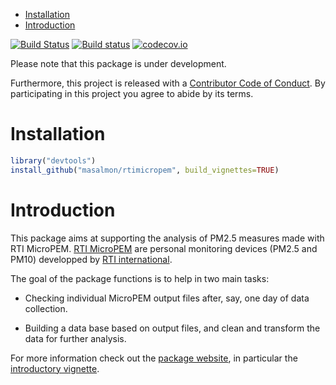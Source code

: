 -   [Installation](#installation)
-   [Introduction](#introduction)

[![Build Status](https://travis-ci.org/maelle/rtimicropem.svg?branch=master)](https://travis-ci.org/maelle/rtimicropem) [![Build status](https://ci.appveyor.com/api/projects/status/dfp77q03989j90fw?svg=true)](https://ci.appveyor.com/project/masalmon/rtimicropem) [![codecov.io](https://codecov.io/github/maelle/rtimicropem/coverage.svg?branch=master)](https://codecov.io/github/maelle/rtimicropem?branch=master)

Please note that this package is under development.

Furthermore, this project is released with a [Contributor Code of Conduct](https://github.com/masalmon/rtimicropem/blob/master/CONDUCT.md). By participating in this project you agree to abide by its terms.

Installation
============

``` r
library("devtools")
install_github("masalmon/rtimicropem", build_vignettes=TRUE)
```

Introduction
============

This package aims at supporting the analysis of PM2.5 measures made with RTI MicroPEM. [RTI MicroPEM](https://www.rti.org/sites/default/files/brochures/rti_micropem.pdf) are personal monitoring devices (PM2.5 and PM10) developped by [RTI international](https://www.rti.org/).

The goal of the package functions is to help in two main tasks:

-   Checking individual MicroPEM output files after, say, one day of data collection.

-   Building a data base based on output files, and clean and transform the data for further analysis.

For more information check out the [package website](http://www.masalmon.eu/rtimicropem), in particular the [introductory vignette](http://www.masalmon.eu/rtimicropem/articles/vignette_ammon.html).
